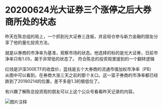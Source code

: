 # 20200624光大证券三个涨停之后大券商所处的状态

昨天在陈总组的局上，一个抓到光大证券三连板，并且轻仓参与新力金融的朋友分享了他的量化投资方法。

就是以券商的市净率为基准，观察市场的状态。他选择的标的是光大证券，日前市净率只有1.05，属于非常低的状态了。 符合陈总的投资观里提到的一个翻转逻辑

红线是沪深300ETF的收盘价，蓝线是五个大券商的流通市值加权市净率（PB）
从图中可以看到，在券商大涨三天之前的那个关口。这一篮子券商的市净率都已经跌到了20190214的位置，差不多是1.3的极低位了。

有兴趣了解陈总投资观的朋友可以上这个公众号看看昨天记录的内容。

![图片注释](http://storage-uqer.datayes.com/562b525bf9f06c4ca72fb6d2/403017fe-b86b-11ea-8660-0242ac140002)